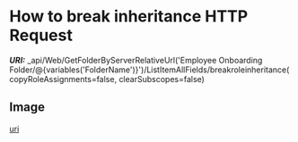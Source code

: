 # How to break inheritance HTTP Request
***URI:*** _api/Web/GetFolderByServerRelativeUrl('Employee Onboarding Folder/@{variables('FolderName')}')/ListItemAllFields/breakroleinheritance(copyRoleAssignments=false, clearSubscopes=false)
## Image
[uri](https://github.com/isogunro/power-automate-http/blob/main/images/FolderBrkInheritance.PNG)